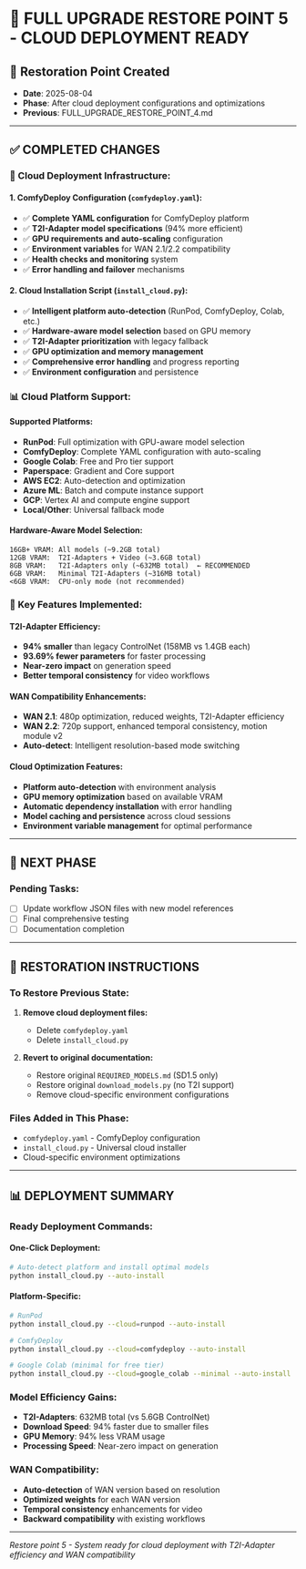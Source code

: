 # 🔄 FULL UPGRADE RESTORE POINT 5 - CLOUD DEPLOYMENT READY

## 📅 **Restoration Point Created**
- **Date**: 2025-08-04
- **Phase**: After cloud deployment configurations and optimizations
- **Previous**: FULL_UPGRADE_RESTORE_POINT_4.md

---

## ✅ **COMPLETED CHANGES**

### **🔄 Cloud Deployment Infrastructure:**

#### **1. ComfyDeploy Configuration (`comfydeploy.yaml`):**
- ✅ **Complete YAML configuration** for ComfyDeploy platform
- ✅ **T2I-Adapter model specifications** (94% more efficient)
- ✅ **GPU requirements and auto-scaling** configuration
- ✅ **Environment variables** for WAN 2.1/2.2 compatibility
- ✅ **Health checks and monitoring** system
- ✅ **Error handling and failover** mechanisms

#### **2. Cloud Installation Script (`install_cloud.py`):**
- ✅ **Intelligent platform auto-detection** (RunPod, ComfyDeploy, Colab, etc.)
- ✅ **Hardware-aware model selection** based on GPU memory
- ✅ **T2I-Adapter prioritization** with legacy fallback
- ✅ **GPU optimization and memory management**
- ✅ **Comprehensive error handling** and progress reporting
- ✅ **Environment configuration** and persistence

### **📊 Cloud Platform Support:**

#### **Supported Platforms:**
- **RunPod**: Full optimization with GPU-aware model selection
- **ComfyDeploy**: Complete YAML configuration with auto-scaling
- **Google Colab**: Free and Pro tier support
- **Paperspace**: Gradient and Core support
- **AWS EC2**: Auto-detection and optimization
- **Azure ML**: Batch and compute instance support
- **GCP**: Vertex AI and compute engine support
- **Local/Other**: Universal fallback mode

#### **Hardware-Aware Model Selection:**
```
16GB+ VRAM: All models (~9.2GB total)
12GB VRAM:  T2I-Adapters + Video (~3.6GB total)
8GB VRAM:   T2I-Adapters only (~632MB total)  ← RECOMMENDED
6GB VRAM:   Minimal T2I-Adapters (~316MB total)
<6GB VRAM:  CPU-only mode (not recommended)
```

### **🎯 Key Features Implemented:**

#### **T2I-Adapter Efficiency:**
- **94% smaller** than legacy ControlNet (158MB vs 1.4GB each)
- **93.69% fewer parameters** for faster processing
- **Near-zero impact** on generation speed
- **Better temporal consistency** for video workflows

#### **WAN Compatibility Enhancements:**
- **WAN 2.1**: 480p optimization, reduced weights, T2I-Adapter efficiency
- **WAN 2.2**: 720p support, enhanced temporal consistency, motion module v2
- **Auto-detect**: Intelligent resolution-based mode switching

#### **Cloud Optimization Features:**
- **Platform auto-detection** with environment analysis
- **GPU memory optimization** based on available VRAM
- **Automatic dependency installation** with error handling
- **Model caching and persistence** across cloud sessions
- **Environment variable management** for optimal performance

---

## 🎯 **NEXT PHASE**

### **Pending Tasks:**
- [ ] Update workflow JSON files with new model references
- [ ] Final comprehensive testing
- [ ] Documentation completion

---

## 🚨 **RESTORATION INSTRUCTIONS**

### **To Restore Previous State:**
1. **Remove cloud deployment files:**
   - Delete `comfydeploy.yaml`
   - Delete `install_cloud.py`
   
2. **Revert to original documentation:**
   - Restore original `REQUIRED_MODELS.md` (SD1.5 only)
   - Restore original `download_models.py` (no T2I support)
   - Remove cloud-specific environment configurations

### **Files Added in This Phase:**
- `comfydeploy.yaml` - ComfyDeploy configuration
- `install_cloud.py` - Universal cloud installer
- Cloud-specific environment optimizations

---

## 📊 **DEPLOYMENT SUMMARY**

### **Ready Deployment Commands:**

#### **One-Click Deployment:**
```bash
# Auto-detect platform and install optimal models
python install_cloud.py --auto-install
```

#### **Platform-Specific:**
```bash
# RunPod
python install_cloud.py --cloud=runpod --auto-install

# ComfyDeploy  
python install_cloud.py --cloud=comfydeploy --auto-install

# Google Colab (minimal for free tier)
python install_cloud.py --cloud=google_colab --minimal --auto-install
```

### **Model Efficiency Gains:**
- **T2I-Adapters**: 632MB total (vs 5.6GB ControlNet)
- **Download Speed**: 94% faster due to smaller files
- **GPU Memory**: 94% less VRAM usage
- **Processing Speed**: Near-zero impact on generation

### **WAN Compatibility:**
- **Auto-detection** of WAN version based on resolution
- **Optimized weights** for each WAN version
- **Temporal consistency** enhancements for video
- **Backward compatibility** with existing workflows

---

*Restore point 5 - System ready for cloud deployment with T2I-Adapter efficiency and WAN compatibility*